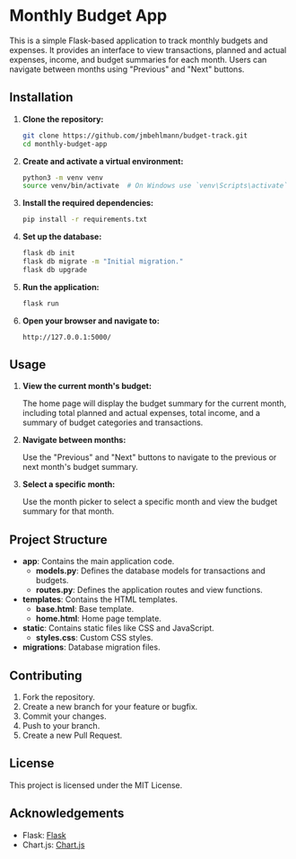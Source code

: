 # Monthly Budget App

This is a simple Flask-based application to track monthly budgets and expenses. It provides an interface to view transactions, planned and actual expenses, income, and budget summaries for each month. Users can navigate between months using "Previous" and "Next" buttons.


## Installation

1. **Clone the repository:**

    ```bash
    git clone https://github.com/jmbehlmann/budget-track.git
    cd monthly-budget-app
    ```

2. **Create and activate a virtual environment:**

    ```bash
    python3 -m venv venv
    source venv/bin/activate  # On Windows use `venv\Scripts\activate`
    ```

3. **Install the required dependencies:**

    ```bash
    pip install -r requirements.txt
    ```

4. **Set up the database:**

    ```bash
    flask db init
    flask db migrate -m "Initial migration."
    flask db upgrade
    ```

5. **Run the application:**

    ```bash
    flask run
    ```

6. **Open your browser and navigate to:**

    ```
    http://127.0.0.1:5000/
    ```

## Usage

1. **View the current month's budget:**

    The home page will display the budget summary for the current month, including total planned and actual expenses, total income, and a summary of budget categories and transactions.

2. **Navigate between months:**

    Use the "Previous" and "Next" buttons to navigate to the previous or next month's budget summary.

3. **Select a specific month:**

    Use the month picker to select a specific month and view the budget summary for that month.

## Project Structure

- **app**: Contains the main application code.
  - **models.py**: Defines the database models for transactions and budgets.
  - **routes.py**: Defines the application routes and view functions.
- **templates**: Contains the HTML templates.
  - **base.html**: Base template.
  - **home.html**: Home page template.
- **static**: Contains static files like CSS and JavaScript.
  - **styles.css**: Custom CSS styles.
- **migrations**: Database migration files.

## Contributing

1. Fork the repository.
2. Create a new branch for your feature or bugfix.
3. Commit your changes.
4. Push to your branch.
5. Create a new Pull Request.

## License

This project is licensed under the MIT License.

## Acknowledgements

- Flask: [Flask](https://flask.palletsprojects.com/)
- Chart.js: [Chart.js](https://www.chartjs.org/)
